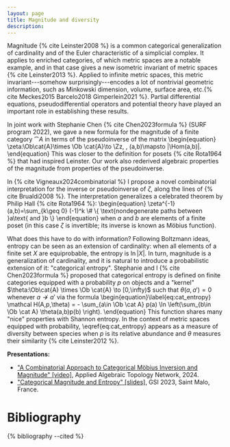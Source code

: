 ```yaml
---
layout: page
title: Magnitude and diversity
description: 
---
```


Magnitude {% cite Leinster2008 %} is a common categorical generalization of cardinality and of the Euler characteristic of a simplicial complex. It applies to enriched categories, of which metric spaces are a notable example, and in that case gives a new isometric invariant of metric spaces {% cite Leinster2013 %}. Applied to infinite metric spaces, this metric invariant---somehow surprisingly---encodes a lot of nontrivial geometric information, such as Minkowski dimension, volume, surface area, etc.{% cite Meckes2015 Barcelo2018 Gimperlein2021 %}. Partial differential equations, pseudodifferential operators and potential theory have played an important role in establishing these results.

In joint work with Stephanie Chen {% cite Chen2023formula %} (SURF program 2022), we gave a new formula for the magnitude of a finite category $\cat{A}$ in terms of the pseudoinverse of the  matrix 
\begin{equation}
\zeta:\Ob\cat{A}\times \Ob \cat{A}\to \Zz, \, (a,b)\mapsto |\Hom(a,b)|.
\end{equation}
This was closer to the definition for posets {% cite Rota1964 %} that had inspired Leinster. Our work also rederived algebraic properties of the magnitude from properties of the pseudoinverse.
 
 In {% cite Vigneaux2024combinatorial %} I propose a novel combinatorial interpretation for the inverse or pseudoinverse of $\zeta$, along the lines of {% cite Brualdi2008 %}. The interpretation generalizes a celebrated theorem by Philip Hall {% cite Rota1964 %}:
 \begin{equation}
 \zeta^{-1}(a,b)=\sum_{k\geq 0} (-1)^k \\# \\{ \text{nondegenerate paths between  }a\text{ and }b \\}
 \end{equation}
  when $a$ and $b$ are elements of a finite poset (in this case $\zeta$ is invertible; its inverse is known as Möbius function). 

  What does this have to do with information? Following Boltzmann ideas, entropy can be seen as an extension of cardinality: when all elements of a finite set $X$ are equiprobable, the entropy is $\ln |X|$. In turn, magnitude is a generalization of cardinality, and it is natural to introduce a probabilistic extension of it: "categorical entropy". Stephanie and I 
  {% cite Chen2023formula %} proposed that categorical entropy is defined on finite categories equipped with a probability $p$ on objects and a "kernel" $\theta:\Ob\cat{A} \times \Ob \cat{A} \to [0,\infty)$ such that $\theta(a,a')=0$ whenever $a\not\to a'$ via the formula 
 \begin{equation}\label{eq:cat_entropy}
 \mathcal H(A,p,\theta) = - \sum_{a\in \Ob \cat A} p(a) \ln \left(\sum_{b\in \Ob \cat A} \theta(a,b)p(b) \right).
 \end{equation}
This function shares many "nice" properties with Shannon entropy. In the context of metric spaces equipped with probability, \eqref{eq:cat_entropy} appears as a measure of diversity between species when $p$ is its relative abundance and $\theta$ measures their similarity {% cite Leinster2012 %}.

**Presentations:**
* ["A Combinatorial Approach to Categorical Möbius Inversion and Magnitude" [video]](https://www.youtube.com/watch?v=CGzOVeQLLnA), Applied Algebraic Topology Network, 2024.
* ["Categorical Magnitude and Entropy" [slides]]({{site.baseurl}}/assets/pdf/slides/GSI23-magnitude.pdf), GSI 2023, Saint Malo, France.


# Bibliography

{% bibliography --cited %}
